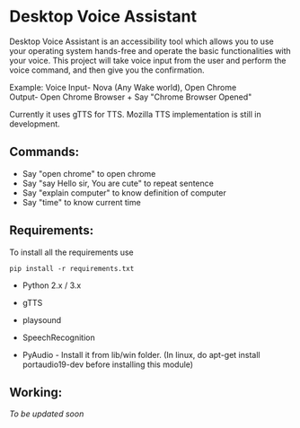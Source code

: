 # Desktop Voice Assistant

Desktop Voice Assistant is an accessibility tool which allows you to use your operating system hands-free and operate the basic functionalities with your voice. 
This project will take voice input from the user and perform the voice command, and then give you the confirmation.

Example:
Voice Input- Nova (Any Wake world), Open Chrome   
Output- Open Chrome Browser + Say "Chrome Browser Opened"


Currently it uses gTTS for TTS. Mozilla TTS implementation is still in development.


Commands: 
-------------------------------------------------------------------------------------------------------------------------------------------------------------------

  - Say "open chrome" to open chrome
  - Say "say Hello sir, You are cute" to repeat sentence
  - Say "explain computer" to know definition of computer
  - Say "time" to know current time



Requirements: 
-----------------------------------------------------------------------------------------------------------------------------------------------------------------------------------

To install all the requirements use
   
    pip install -r requirements.txt


- Python 2.x / 3.x
- gTTS
- playsound
- SpeechRecognition

- PyAudio - Install it from lib/win folder. (In linux, do apt-get install portaudio19-dev before installing this module)

Working: 
-------------------------------------------------------------------------------------------------------------------------------------------------------------------

  *To be updated soon*


